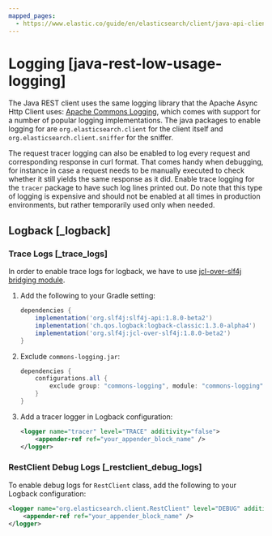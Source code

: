 ```yaml
---
mapped_pages:
  - https://www.elastic.co/guide/en/elasticsearch/client/java-api-client/current/java-rest-low-usage-logging.html
---
```


# Logging [java-rest-low-usage-logging]

The Java REST client uses the same logging library that the Apache Async Http Client uses: [Apache Commons Logging](https://commons.apache.org/proper/commons-logging/), which comes with support for a number of popular logging implementations. The java packages to enable logging for are `org.elasticsearch.client` for the client itself and `org.elasticsearch.client.sniffer` for the sniffer.

The request tracer logging can also be enabled to log every request and corresponding response in curl format. That comes handy when debugging, for instance in case a request needs to be manually executed to check whether it still yields the same response as it did. Enable trace logging for the `tracer` package to have such log lines printed out. Do note that this type of logging is expensive and should not be enabled at all times in production environments, but rather temporarily used only when needed.

## Logback [_logback]

### Trace Logs [_trace_logs]

In order to enable trace logs for logback, we have to use [jcl-over-slf4j bridging module](https://www.slf4j.org/legacy.html#jclOverSLF4J).

1. Add the following to your Gradle setting:

    ```groovy
    dependencies {
        implementation('org.slf4j:slf4j-api:1.8.0-beta2')
        implementation('ch.qos.logback:logback-classic:1.3.0-alpha4')
        implementation('org.slf4j:jcl-over-slf4j:1.8.0-beta2')
    }
    ```

2. Exclude `commons-logging.jar`:

    ```groovy
    dependencies {
        configurations.all {
            exclude group: "commons-logging", module: "commons-logging"
        }
    }
    ```

3. Add a tracer logger in Logback configuration:

    ```xml
    <logger name="tracer" level="TRACE" additivity="false">
        <appender-ref ref="your_appender_block_name" />
    </logger>
    ```



### RestClient Debug Logs [_restclient_debug_logs]

To enable debug logs for `RestClient` class, add the following to your Logback configuration:

```xml
<logger name="org.elasticsearch.client.RestClient" level="DEBUG" additivity="false">
    <appender-ref ref="your_appender_block_name" />
</logger>
```



